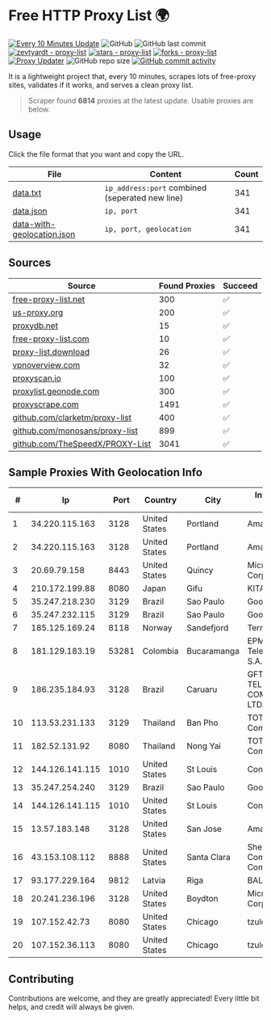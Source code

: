 
# Free HTTP Proxy List 🌍

[![Every 10 Minutes Update](https://github.com/mertguvencli/http-proxy-list/actions/workflows/main.yml/badge.svg?branch=main)](https://github.com/mertguvencli/http-proxy-list/actions/workflows/main.yml)
![GitHub](https://img.shields.io/github/license/mertguvencli/http-proxy-list)
![GitHub last commit](https://img.shields.io/github/last-commit/mertguvencli/http-proxy-list)
[![zevtyardt - proxy-list](https://img.shields.io/static/v1?label=zevtyardt&message=proxy-list&color=blue&logo=github)](https://github.com/zevtyardt/proxy-list "Go to GitHub repo")
[![stars - proxy-list](https://img.shields.io/github/stars/zevtyardt/proxy-list?style=social)](https://github.com/zevtyardt/proxy-list)
[![forks - proxy-list](https://img.shields.io/github/forks/zevtyardt/proxy-list?style=social)](https://github.com/zevtyardt/proxy-list)
[![Proxy Updater](https://github.com/zevtyardt/proxy-list/workflows/Proxy%20Updater/badge.svg)](https://github.com/zevtyardt/proxy-list/actions?query=workflow:"Proxy+Updater")
![GitHub repo size](https://img.shields.io/github/repo-size/zevtyardt/proxy-list)
[![GitHub commit activity](https://img.shields.io/github/commit-activity/m/zevtyardt/proxy-list?logo=commits)](https://github.com/zevtyardt/proxy-list/commits/main)

It is a lightweight project that, every 10 minutes, scrapes lots of free-proxy sites, validates if it works, and serves a clean proxy list.

> Scraper found **6814** proxies at the latest update. Usable proxies are below.

## Usage

Click the file format that you want and copy the URL.

|File|Content|Count|
|----|-------|-----|
|[data.txt](https://raw.githubusercontent.com/mertguvencli/http-proxy-list/main/proxy-list/data.txt)|`ip_address:port` combined (seperated new line)|341|
|[data.json](https://raw.githubusercontent.com/mertguvencli/http-proxy-list/main/proxy-list/data.json)|`ip, port`|341|
|[data-with-geolocation.json](https://raw.githubusercontent.com/mertguvencli/http-proxy-list/main/proxy-list/data-with-geolocation.json)|`ip, port, geolocation`|341|

## Sources

|Source|Found Proxies|Succeed|
|------|-------------|-------|
|[free-proxy-list.net](https://free-proxy-list.net)|300|✅|
|[us-proxy.org](https://www.us-proxy.org)|200|✅|
|[proxydb.net](http://proxydb.net)|15|✅|
|[free-proxy-list.com](https://free-proxy-list.com/?page=&port=&type%5B%5D=http&type%5B%5D=https&up_time=0&search=Search)|10|✅|
|[proxy-list.download](https://www.proxy-list.download/HTTP)|26|✅|
|[vpnoverview.com](https://vpnoverview.com/privacy/anonymous-browsing/free-proxy-servers)|32|✅|
|[proxyscan.io](https://www.proxyscan.io)|100|✅|
|[proxylist.geonode.com](https://proxylist.geonode.com/api/proxy-list?limit=300&page=1&sort_by=lastChecked&sort_type=desc&protocols=http,https)|300|✅|
|[proxyscrape.com](https://api.proxyscrape.com/v2/?request=displayproxies&protocol=http&timeout=10000&country=all&ssl=all&anonymity=all)|1491|✅|
|[github.com/clarketm/proxy-list](https://raw.githubusercontent.com/clarketm/proxy-list/master/proxy-list-raw.txt)|400|✅|
|[github.com/monosans/proxy-list](https://raw.githubusercontent.com/monosans/proxy-list/main/proxies/http.txt)|899|✅|
|[github.com/TheSpeedX/PROXY-List](https://raw.githubusercontent.com/TheSpeedX/PROXY-List/master/http.txt)|3041|✅|


## Sample Proxies With Geolocation Info

|#|Ip|Port|Country|City|Internet Service Provider|
|-|--|----|-------|----|-------------------------|
|1|34.220.115.163|3128|United States|Portland|Amazon.com, Inc.|
|2|34.220.115.163|3128|United States|Portland|Amazon.com, Inc.|
|3|20.69.79.158|8443|United States|Quincy|Microsoft Corporation|
|4|210.172.199.88|8080|Japan|Gifu|KITAGATA|
|5|35.247.218.230|3129|Brazil|Sao Paulo|Google LLC|
|6|35.247.232.115|3129|Brazil|Sao Paulo|Google LLC|
|7|185.125.169.24|8118|Norway|Sandefjord|TerraHost AS|
|8|181.129.183.19|53281|Colombia|Bucaramanga|EPM Telecomunicaciones S.A. E.S.P.|
|9|186.235.184.93|3128|Brazil|Caruaru|GFT COMERCIO DE TELEFONIA E COMUNICACAO LTDA|
|10|113.53.231.133|3129|Thailand|Ban Pho|TOT Public Company Limited|
|11|182.52.131.92|8080|Thailand|Nong Yai|TOT Public Company Limited|
|12|144.126.141.115|1010|United States|St Louis|Contabo Inc.|
|13|35.247.254.240|3129|Brazil|Sao Paulo|Google LLC|
|14|144.126.141.115|1010|United States|St Louis|Contabo Inc.|
|15|13.57.183.148|3128|United States|San Jose|Amazon.com, Inc.|
|16|43.153.108.112|8888|United States|Santa Clara|Shenzhen Tencent Computer Systems Company Limited|
|17|93.177.229.164|9812|Latvia|Riga|BALTKOM Riga|
|18|20.241.236.196|3128|United States|Boydton|Microsoft Corporation|
|19|107.152.42.73|8080|United States|Chicago|tzulo, inc.|
|20|107.152.36.113|8080|United States|Chicago|tzulo, inc.|



## Contributing

Contributions are welcome, and they are greatly appreciated! Every
little bit helps, and credit will always be given.

